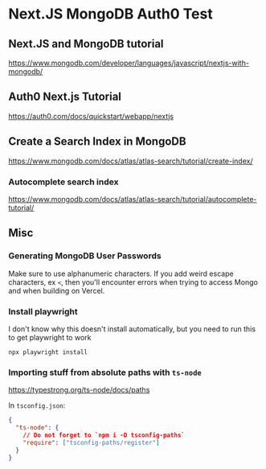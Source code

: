 # Next.JS MongoDB Auth0 Test

## Next.JS and MongoDB tutorial

https://www.mongodb.com/developer/languages/javascript/nextjs-with-mongodb/

## Auth0 Next.js Tutorial

https://auth0.com/docs/quickstart/webapp/nextjs

## Create a Search Index in MongoDB

https://www.mongodb.com/docs/atlas/atlas-search/tutorial/create-index/

### Autocomplete search index

https://www.mongodb.com/docs/atlas/atlas-search/tutorial/autocomplete-tutorial/

## Misc

### Generating MongoDB User Passwords
Make sure to use alphanumeric characters. If you add weird escape characters, ex `<`, then you'll encounter errors when trying to access Mongo and when building on Vercel.

### Install playwright
I don't know why this doesn't install automatically, but you need to run this to get playwright to work
```
npx playwright install
```

### Importing stuff from absolute paths with `ts-node`
https://typestrong.org/ts-node/docs/paths

In `tsconfig.json`:
```json
{
  "ts-node": {
    // Do not forget to `npm i -D tsconfig-paths`
    "require": ["tsconfig-paths/register"]
  }
}
```